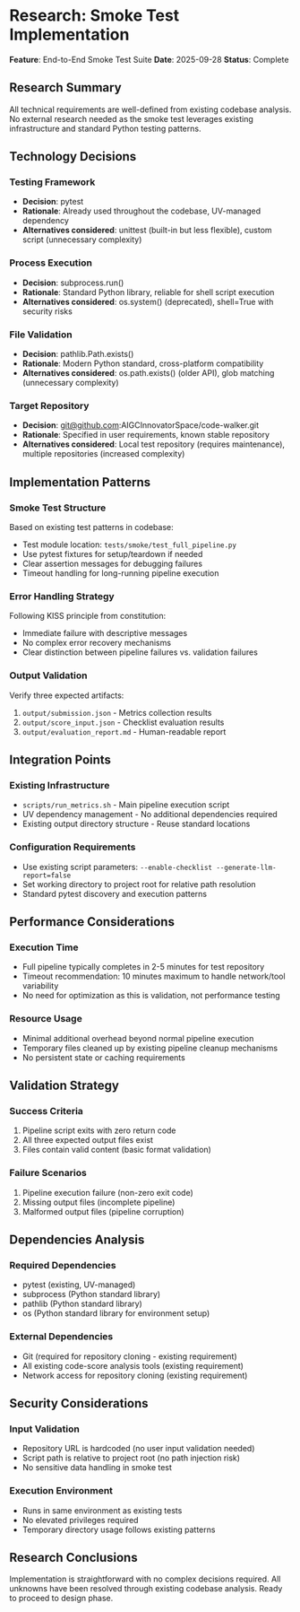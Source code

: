 # Research: Smoke Test Implementation

**Feature**: End-to-End Smoke Test Suite
**Date**: 2025-09-28
**Status**: Complete

## Research Summary

All technical requirements are well-defined from existing codebase analysis. No external research needed as the smoke test leverages existing infrastructure and standard Python testing patterns.

## Technology Decisions

### Testing Framework
- **Decision**: pytest
- **Rationale**: Already used throughout the codebase, UV-managed dependency
- **Alternatives considered**: unittest (built-in but less flexible), custom script (unnecessary complexity)

### Process Execution
- **Decision**: subprocess.run()
- **Rationale**: Standard Python library, reliable for shell script execution
- **Alternatives considered**: os.system() (deprecated), shell=True with security risks

### File Validation
- **Decision**: pathlib.Path.exists()
- **Rationale**: Modern Python standard, cross-platform compatibility
- **Alternatives considered**: os.path.exists() (older API), glob matching (unnecessary complexity)

### Target Repository
- **Decision**: git@github.com:AIGCInnovatorSpace/code-walker.git
- **Rationale**: Specified in user requirements, known stable repository
- **Alternatives considered**: Local test repository (requires maintenance), multiple repositories (increased complexity)

## Implementation Patterns

### Smoke Test Structure
Based on existing test patterns in codebase:
- Test module location: `tests/smoke/test_full_pipeline.py`
- Use pytest fixtures for setup/teardown if needed
- Clear assertion messages for debugging failures
- Timeout handling for long-running pipeline execution

### Error Handling Strategy
Following KISS principle from constitution:
- Immediate failure with descriptive messages
- No complex error recovery mechanisms
- Clear distinction between pipeline failures vs. validation failures

### Output Validation
Verify three expected artifacts:
1. `output/submission.json` - Metrics collection results
2. `output/score_input.json` - Checklist evaluation results
3. `output/evaluation_report.md` - Human-readable report

## Integration Points

### Existing Infrastructure
- `scripts/run_metrics.sh` - Main pipeline execution script
- UV dependency management - No additional dependencies required
- Existing output directory structure - Reuse standard locations

### Configuration Requirements
- Use existing script parameters: `--enable-checklist --generate-llm-report=false`
- Set working directory to project root for relative path resolution
- Standard pytest discovery and execution patterns

## Performance Considerations

### Execution Time
- Full pipeline typically completes in 2-5 minutes for test repository
- Timeout recommendation: 10 minutes maximum to handle network/tool variability
- No need for optimization as this is validation, not performance testing

### Resource Usage
- Minimal additional overhead beyond normal pipeline execution
- Temporary files cleaned up by existing pipeline cleanup mechanisms
- No persistent state or caching requirements

## Validation Strategy

### Success Criteria
1. Pipeline script exits with zero return code
2. All three expected output files exist
3. Files contain valid content (basic format validation)

### Failure Scenarios
1. Pipeline execution failure (non-zero exit code)
2. Missing output files (incomplete pipeline)
3. Malformed output files (pipeline corruption)

## Dependencies Analysis

### Required Dependencies
- pytest (existing, UV-managed)
- subprocess (Python standard library)
- pathlib (Python standard library)
- os (Python standard library for environment setup)

### External Dependencies
- Git (required for repository cloning - existing requirement)
- All existing code-score analysis tools (existing requirement)
- Network access for repository cloning (existing requirement)

## Security Considerations

### Input Validation
- Repository URL is hardcoded (no user input validation needed)
- Script path is relative to project root (no path injection risk)
- No sensitive data handling in smoke test

### Execution Environment
- Runs in same environment as existing tests
- No elevated privileges required
- Temporary directory usage follows existing patterns

## Research Conclusions

Implementation is straightforward with no complex decisions required. All unknowns have been resolved through existing codebase analysis. Ready to proceed to design phase.